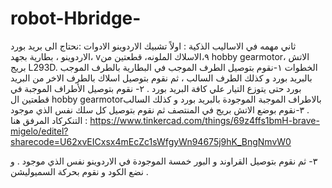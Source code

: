 # robot-Hbridge-


ثاني مهمه في الاساليب الذكية :
اولاً تشبيك الاردوينو
الادوات :نحتاج الى بريد بورد ،الاردوينو ،  بطارية بجهد v٩،الاسلاك الملونه، قطعتين من hobby gearmotor، الاتش بريج L293D.
الخطوات
١-نقوم بتوصيل الطرف الموجب في البطارية بالطرف الموجب بالبريد بورد و كذلك الطرف السالب ، ثم نقوم بتوصيل  اسلاك بالطرف الاخر من البريد بورد حتى  يتوزع التيار علي كافة البريد بورد .
٢- نقوم بتوصيل الأطراف الموجبة في  قطعتين ال hobby gearmotorبالاطراف  الموجبة الموجودة  بالبريد بورد و كذلك السالب .
 ٣-نقوم بوضع الاتش بريج في المنتصف  ثم نقوم بتوصيل كل سلك نفس الذي موجود التنكركاد المرفق هنا : https://www.tinkercad.com/things/69z4ffs1bmH-brave-migelo/editel?sharecode=U62xvEICxsx4mEcZc1sWfgyWn94675j9hK_BngNmvW0


٣- ثم نقوم بتوصيل القراوند و البور خمسة الموجودة في الاردوينو نفس الذي موجود . 
و نضع الكود و نقوم بحركة السميوليشن .


